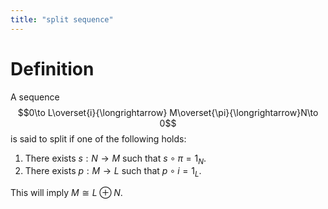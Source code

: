 ```yaml
---
title: "split sequence"
---
```


# Definition
A sequence $$0\to L\overset{i}{\longrightarrow} M\overset{\pi}{\longrightarrow}N\to 0$$ is said to split if one of the following holds:
1. There exists $s:N\to M$ such that $s\circ\pi=1_N$.
2. There exists $p:M\to L$ such that $p\circ i=1_L$.

This will imply $M\cong L\oplus N$.